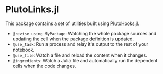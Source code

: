# PlutoLinks.jl

This package contains a set of utilities built using [PlutoHooks.jl](https://github.com/JuliaPluto/PlutoHooks.jl).

- `@revise using MyPackage`: Watching the whole package sources and updating the cell when the package definition is updated.
- `@use_task`: Run a process and relay it's output to the rest of your notebook.
- `@use_file`: Watch a file and reload the content when it changes.
- `@ingredients`: Watch a Julia file and automatically run the dependent cells when the code changes.
